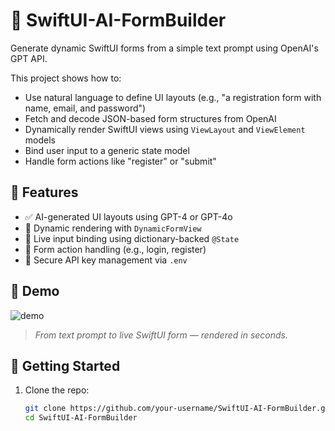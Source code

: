 # 🧠 SwiftUI-AI-FormBuilder

Generate dynamic SwiftUI forms from a simple text prompt using OpenAI's GPT API.

This project shows how to:
- Use natural language to define UI layouts (e.g., "a registration form with name, email, and password")
- Fetch and decode JSON-based form structures from OpenAI
- Dynamically render SwiftUI views using `ViewLayout` and `ViewElement` models
- Bind user input to a generic state model
- Handle form actions like "register" or "submit"

## 🧪 Features

- ✅ AI-generated UI layouts using GPT-4 or GPT-4o
- 🎨 Dynamic rendering with `DynamicFormView`
- 🔄 Live input binding using dictionary-backed `@State`
- 🔘 Form action handling (e.g., login, register)
- 🔐 Secure API key management via `.env`

## 🚀 Demo

![demo](https://github.com/user-attachments/assets/5c712dbd-704a-4659-bf22-ebbb0651bd87)

> *From text prompt to live SwiftUI form — rendered in seconds.*

## 🔧 Getting Started

1. Clone the repo:
   ```bash
   git clone https://github.com/your-username/SwiftUI-AI-FormBuilder.git
   cd SwiftUI-AI-FormBuilder
